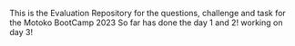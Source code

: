 This is the Evaluation Repository for the questions, challenge and task for the Motoko BootCamp 2023 
So far has done the day 1 and 2! working on day 3! 